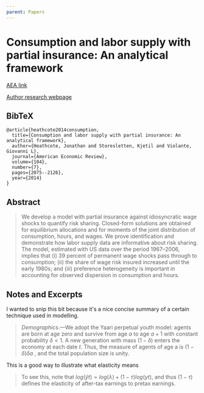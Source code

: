```yaml
---
parent: Papers
---
```


# Consumption and labor supply with partial insurance: An analytical framework

[AEA link](https://www.aeaweb.org/articles?id=10.1257/aer.104.7.2075)

[Author research webpage](http://jonathanheathcote.com/research.htm)

## BibTeX
```
@article{heathcote2014consumption,
  title={Consumption and labor supply with partial insurance: An analytical framework},
  author={Heathcote, Jonathan and Storesletten, Kjetil and Violante, Giovanni L},
  journal={American Economic Review},
  volume={104},
  number={7},
  pages={2075--2126},
  year={2014}
}
```

## Abstract

> We develop a model with partial insurance against idiosyncratic wage shocks to quantify risk sharing. Closed-form solutions are obtained for equilibrium allocations and for moments of the joint distribution of consumption, hours, and wages. We prove identification and demonstrate how labor supply data are informative about risk sharing. The model, estimated with US data over the period 1967–2006, implies that (i) 39 percent of permanent wage shocks pass through to consumption; (ii) the share of wage risk insured increased until the early 1980s; and (iii) preference heterogeneity is important in accounting for observed dispersion in consumption and hours.

## Notes and Excerpts

I wanted to snip this bit because it's a nice concise summary of a certain technique used in modelling.

> *Demographics*.—We adopt the Yaari perpetual youth model: agents are born at 
age zero and survive from age $a$ to age $a + 1$ with constant probability $δ < 1$. A 
new generation with mass $(1 − δ)$ enters the economy at each date $t$. Thus, the measure of agents of age a is $(1 − δ)δa$
, and the total population size is unity.


This is a good way to illustrate what elasticity means

> To see this, note that $log(\tilde{y} t) = log(λ) + (1 − τ) log(yt)$, 
and thus $(1 − τ)$ defines the elasticity of after-tax earnings to pretax earnings.


